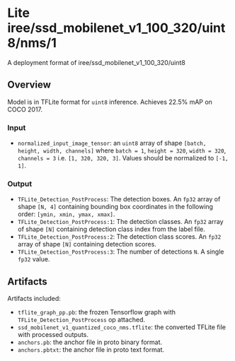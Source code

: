 # Lite iree/ssd_mobilenet_v1_100_320/uint8/nms/1

A deployment format of iree/ssd_mobilenet_v1_100_320/uint8

<!-- parent-model: iree/ssd_mobilenet_v1_100_320/uint8 -->
<!-- asset-path: https://storage.googleapis.com/tfhub-lite-models/iree/lite-model/ssd_mobilenet_v1_100_320/uint8/nms/1.tflite -->

## Overview
Model is in TFLite format for `uint8` inference. Achieves 22.5% mAP
on COCO 2017.

### Input
*   `normalized_input_image_tensor`: an `uint8` array of shape `[batch, height,
    width, channels]` where `batch = 1`, `height = 320`, `width = 320`,
    `channels = 3` i.e. `[1, 320, 320, 3]`. Values should be normalized to `[-1,
    1]`.

### Output
*   `TFLite_Detection_PostProcess`: The detection boxes. An `fp32` array of
    shape `[N, 4]` containing bounding box coordinates in the following order:
    `[ymin, xmin, ymax, xmax]`.
*   `TFLite_Detection_PostProcess:1`: The detection classes. An `fp32` array of
    shape `[N]` containing detection class index from the label file.
*   `TFLite_Detection_PostProcess:2`: The detection class scores. An `fp32`
    array of shape `[N]` containing detection scores.
*   `TFLite_Detection_PostProcess:3`: The number of detections `N`. A single
    `fp32` value.

## Artifacts
Artifacts included:
* `tflite_graph_pp.pb`: the frozen Tensorflow graph with `TFLite_Detection_PostProcess` op attached.
* `ssd_mobilenet_v1_quantized_coco_nms.tflite`: the converted TFLite file with processed outputs.
* `anchors.pb`: the anchor file in proto binary format.
* `anchors.pbtxt`: the anchor file in proto text format.
